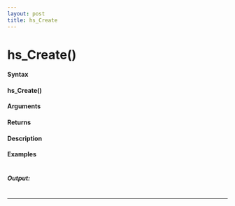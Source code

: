 ```yaml
---
layout: post
title: hs_Create
---
```


# hs_Create()


#### Syntax

#### hs_Create()

#### Arguments

#### Returns

#### Description

#### Examples

```

```

##### Output:

```

```

---